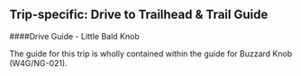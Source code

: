 Trip-specific: Drive to Trailhead & Trail Guide
--------------------------------------------------------
####Drive Guide - Little Bald Knob

The guide for this trip is wholly contained within the guide for Buzzard Knob (W4G/NG-021).

